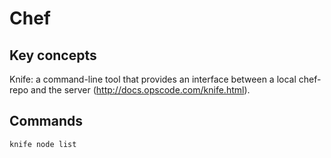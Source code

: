 # Chef

## Key concepts

Knife: a command-line tool that provides an interface between a local chef-repo and the server (<http://docs.opscode.com/knife.html>).

## Commands

    knife node list
